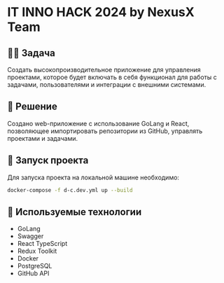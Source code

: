 # IT INNO HACK 2024 by NexusX Team

## 💁‍♂️ Задача
Создать высокопроизводительное приложение для управления проектами, которое будет включать в себя функционал для работы с задачами, пользователями и интеграции с внешними системами.

## 💪 Решение
Создано web-приложение с использование GoLang и React, позволяющее импортировать репозитории из GitHub, управлять проектами и задачами.

## 🚀 Запуск проекта
Для запуска проекта на локальной машине необходимо:
```bash
docker-compose -f d-c.dev.yml up --build
```

## 🧩 Используемые технологии
- GoLang
- Swagger
- React TypeScript
- Redux Toolkit
- Docker
- PostgreSQL
- GitHub API